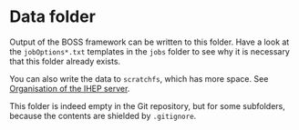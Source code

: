 Data folder
====================

Output of the BOSS framework can be written to this folder. Have a look at the `jobOptions*.txt` templates in the `jobs` folder to see why it is necessary that this folder already exists.

You can also write the data to `scratchfs`, which has more space. See [Organisation of the IHEP server](https://besiii.gitbook.io/boss/besiii-software-system/getting-started/server).

This folder is indeed empty in the Git repository, but for some subfolders, because the contents are shielded by `.gitignore`.
